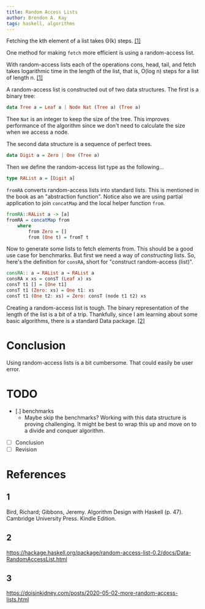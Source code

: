 ```yaml
---
title: Random Access Lists
author: Brendon A. Kay
tags: haskell, algorithms
---
```


Fetching the kth element of a list takes Θ(k) steps. [[1]](##1)

One method for making `fetch` more efficient is using a random-access list.

With random-access lists each of the operations cons, head, tail, and fetch takes logarithmic time in the length of the list, that is, O(log n) steps for a list of length n. [[1]](##1)

A random-access list is constructed out of two data structures.
The first is a binary tree:
```Haskell
data Tree a = Leaf a | Node Nat (Tree a) (Tree a)
```
Thee `Nat` is an integer to keep the size of the tree. This improves performance
of the algorithm since we don't need to calculate the size when we access a
node.

The second data structure is a sequence of perfect trees.
```Haskell
data Digit a = Zero | One (Tree a)
```
Then we define the random-access list type as the following...
```Haskell
type RAList a = [Digit a]
```

`fromRA` converts random-access lists into standard lists. This is mentioned in
the book as an "abstraction function". Notice also we are using partial
application to join `concatMap` and the local helper function `from`.
```Haskell
fromRA::RAList a -> [a]
fromRA = concatMap from
    where
        from Zero = []
        from (One t) = fromT t
```

Now to generate some lists to fetch elements from. This should be a good use case
for benchmarks. But first we need a way of _constructing_ lists. So, here's the
definition for `consRA`, short for "construct random-access (list)".
```Haskell
consRA:: a → RAList a → RAList a
consRA x xs = consT (Leaf x) xs
consT t1 [] = [One t1]
consT t1 (Zero: xs) = One t1: xs
consT t1 (One t2: xs) = Zero: consT (node t1 t2) xs
```

Creating a random-access list is tough. The binary representation of the length of the list
is a bit of a trip. Thankfully, since I am learning about some basic algorithms,
there is a standard Data package. [[2]](##2)

# Conclusion
Using random-access lists is a bit cumbersome. That could easily be user error.

# TODO
  - [.] benchmarks
    - Maybe skip the benchmarks? Working with this data structure is proving
      challenging. It might be best to wrap this up and move on to a divide and
      conquer algorithm.
  - [ ] Conclusion
  - [ ] Revision

# References
## 1
Bird, Richard; Gibbons, Jeremy. Algorithm Design with Haskell (p. 47). Cambridge University Press. Kindle Edition.

## 2
https://hackage.haskell.org/package/random-access-list-0.2/docs/Data-RandomAccessList.html

## 3
https://doisinkidney.com/posts/2020-05-02-more-random-access-lists.html
